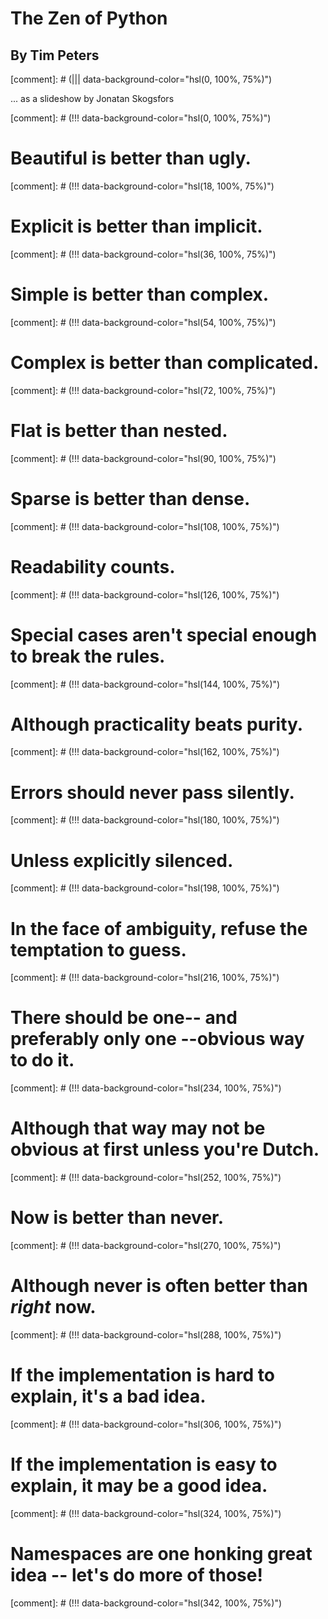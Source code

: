 # The Zen of Python
## By Tim Peters

[comment]: # (||| data-background-color="hsl(0, 100%, 75%)")

... as a slideshow by Jonatan Skogsfors

[comment]: # (!!! data-background-color="hsl(0, 100%, 75%)")

# Beautiful is better than ugly.

[comment]: # (!!! data-background-color="hsl(18, 100%, 75%)")

# Explicit is better than implicit.

[comment]: # (!!!  data-background-color="hsl(36, 100%, 75%)")

# Simple is better than complex.

[comment]: # (!!! data-background-color="hsl(54, 100%, 75%)")

# Complex is better than complicated.

[comment]: # (!!! data-background-color="hsl(72, 100%, 75%)")

# Flat is better than nested.

[comment]: # (!!! data-background-color="hsl(90, 100%, 75%)")

# Sparse is better than dense.

[comment]: # (!!! data-background-color="hsl(108, 100%, 75%)")

# Readability counts.

[comment]: # (!!! data-background-color="hsl(126, 100%, 75%)")

# Special cases aren't special enough to break the rules.

[comment]: # (!!! data-background-color="hsl(144, 100%, 75%)")

# Although practicality beats purity.

[comment]: # (!!! data-background-color="hsl(162, 100%, 75%)")

# Errors should never pass silently.

[comment]: # (!!! data-background-color="hsl(180, 100%, 75%)")

# Unless explicitly silenced.

[comment]: # (!!! data-background-color="hsl(198, 100%, 75%)")

# In the face of ambiguity, refuse the temptation to guess.

[comment]: # (!!! data-background-color="hsl(216, 100%, 75%)")

# There should be one-- and preferably only one --obvious way to do it.

[comment]: # (!!! data-background-color="hsl(234, 100%, 75%)")

# Although that way may not be obvious at first unless you're Dutch.

[comment]: # (!!! data-background-color="hsl(252, 100%, 75%)")

# Now is better than never.

[comment]: # (!!! data-background-color="hsl(270, 100%, 75%)")

# Although never is often better than *right* now.

[comment]: # (!!! data-background-color="hsl(288, 100%, 75%)")

# If the implementation is hard to explain, it's a bad idea.

[comment]: # (!!! data-background-color="hsl(306, 100%, 75%)")

# If the implementation is easy to explain, it may be a good idea.

[comment]: # (!!! data-background-color="hsl(324, 100%, 75%)")

# Namespaces are one honking great idea -- let's do more of those!

[comment]: # (!!! data-background-color="hsl(342, 100%, 75%)")
